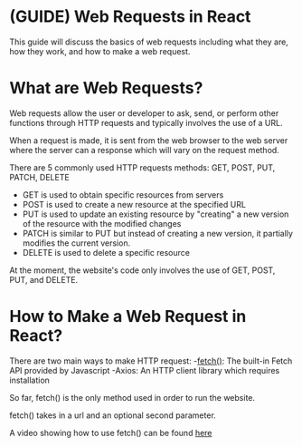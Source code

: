 # (GUIDE) Web Requests in React

This guide will discuss the basics of web requests including what they are, how they work, and how to make a web request.

# What are Web Requests?
Web requests allow the user or developer to ask, send, or perform other functions through HTTP requests and typically involves the use of a URL.

When a request is made, it is sent from the web browser to the web server where the server can a response which will vary on the request method.

There are 5 commonly used HTTP requests methods: GET, POST, PUT, PATCH, DELETE
- GET is used to obtain specific resources from servers
- POST is used to create a new resource at the specified URL
- PUT is used to update an existing resource by "creating" a new version of the resource with the modified changes
- PATCH is similar to PUT but instead of creating a new version, it partially modifies the current version.
- DELETE is used to delete a specific resource

At the moment, the website's code only involves the use of GET, POST, PUT, and DELETE.

# How to Make a Web Request in React?
There are two main ways to make HTTP request:
    -[fetch()](https://developer.mozilla.org/en-US/docs/Web/API/Fetch_API/Using_Fetch): The built-in Fetch API provided by Javascript
    -Axios: An HTTP client library which requires installation

So far, fetch() is the only method used in order to run the website.

fetch() takes in a url and an optional second parameter. 

A video showing how to use fetch() can be found [here](https://youtu.be/cuEtnrL9-H0)